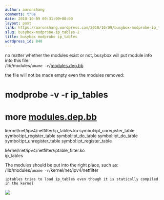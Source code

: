 ```yaml
---
author: aaronshang
comments: true
date: 2010-10-09 09:31:00+00:00
layout: post
link: https://aaronshang.wordpress.com/2010/10/09/busybox-modprobe-ip_tables-2/
slug: busybox-modprobe-ip_tables-2
title: busybox modprobe ip_tables
wordpress_id: 840
---
```


  
no matter whether the modules exist or not, busybox will put module info into this file:  
/lib/modules/`uname -r`/[modules.dep.bb](http://modules.dep.bb)  
  
the file will not be made empty even the modules removed:  
# modprobe -v -r ip_tables  
  
# more [modules.dep.bb](http://modules.dep.bb)   
kernel/net/ipv4/netfilter/ip_tables.ko symbol:ipt_unregister_table symbol:ipt_register_table symbol:ipt_do_table symbol:ipt_do_table symbol:ipt_unregister_table symbol:ipt_register_table  
  
kernel/net/ipv4/netfilter/iptable_filter.ko  
ip_tables  
  
  
  
  
The modules should be put into the right place, such as:  
/lib/modules/`uname -r`/kernel/net/ipv4/netfilter  
  
  

    
    iptables tries to load ip_tables even though it is statically compiled in the kernel

  


![](https://blogger.googleusercontent.com/tracker/4041220-905198741006214598?l=ashang.blogspot.com)
